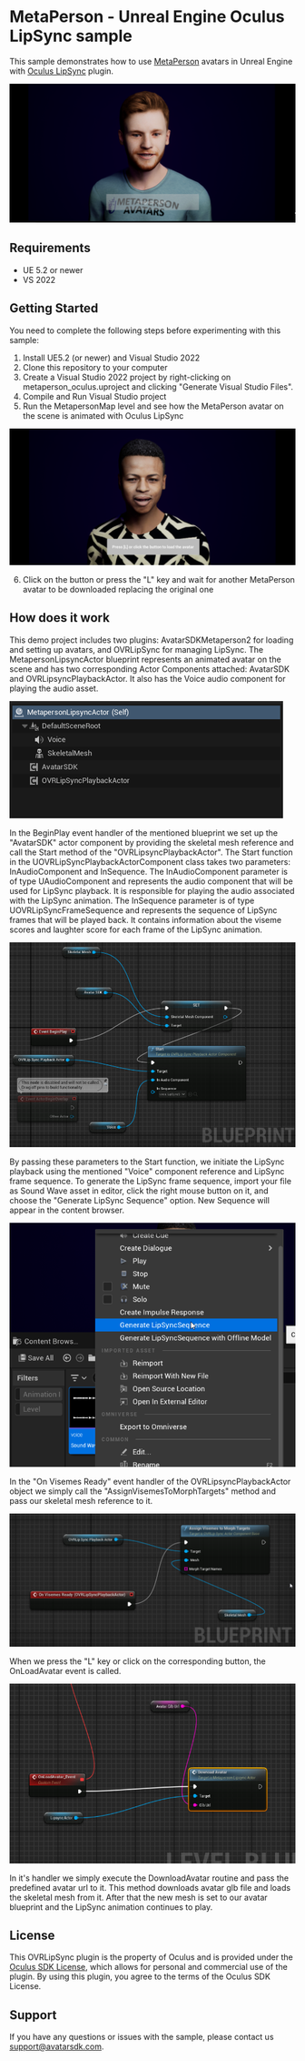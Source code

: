 # MetaPerson - Unreal Engine Oculus LipSync sample

This sample demonstrates how to use [MetaPerson](https://metaperson.avatarsdk.com/) avatars in Unreal Engine with [Oculus LipSync](https://developer.oculus.com/documentation/unreal/audio-ovrlipsync-unreal/) plugin.

![Sample in Unreal](./Images/second_avatar.png)

## Requirements

- UE 5.2 or newer
- VS 2022

## Getting Started

You need to complete the following steps before experimenting with this sample:

1. Install UE5.2 (or newer) and Visual Studio 2022
2. Clone this repository to your computer
3. Create a Visual Studio 2022 project by right-clicking on metaperson_oculus.uproject and clicking "Generate Visual Studio Files".
4. Compile and Run Visual Studio project
5. Run the MetapersonMap level and see how the MetaPerson avatar on the scene is animated with Oculus LipSync

![Button](./Images/button.png)

6. Click on the button or press the "L" key and wait for another MetaPerson avatar to be downloaded replacing the original one

## How does it work

This demo project includes two plugins: AvatarSDKMetaperson2 for loading and setting up avatars, and OVRLipSync for managing LipSync. The MetapersonLipsyncActor blueprint represents an animated avatar on the scene and has two corresponding Actor Components attached: AvatarSDK and OVRLipsyncPlaybackActor. It also has the Voice audio component for playing the audio asset.

![Actor Components](./Images/components.png)

In the BeginPlay event handler of the mentioned blueprint we set up the "AvatarSDK" actor component by providing the skeletal mesh reference and call the Start method of the "OVRLipsyncPlaybackActor". The Start function in the UOVRLipSyncPlaybackActorComponent class takes two parameters: InAudioComponent and InSequence. The InAudioComponent parameter is of type UAudioComponent and represents the audio component that will be used for LipSync playback. It is responsible for playing the audio associated with the LipSync animation. The InSequence parameter is of type UOVRLipSyncFrameSequence and represents the sequence of LipSync frames that will be played back. It contains information about the viseme scores and laughter score for each frame of the LipSync animation. 

![Avatar Blueprint](./Images/bp1.png)

By passing these parameters to the Start function, we initiate the LipSync playback using the mentioned "Voice" component reference and LipSync frame sequence. To generate the LipSync frame sequence, import your file as Sound Wave asset in editor, click the right mouse button on it, and choose the "Generate LipSync Sequence" option. New Sequence will appear in the content browser.

![How to generate sequence](./Images/seq_gen.png)

In the "On Visemes Ready" event handler of the OVRLipsyncPlaybackActor object we simply call the "AssignVisemesToMorphTargets" method and pass our skeletal mesh reference to it.

![Avatar Blueprint](./Images/bp2.png)

When we press the "L" key or click on the corresponding button, the OnLoadAvatar event is called. 

![Avatar Blueprint](./Images/bp3.png)

In it's handler we simply execute the DownloadAvatar routine and pass the predefined avatar url to it. This method downloads avatar glb file and loads the skeletal mesh from it. After that the new mesh is set to our avatar blueprint and the LipSync animation continues to play.

## License

This OVRLipSync plugin is the property of Oculus and is provided under the [Oculus SDK License](https://developer.oculus.com/licenses/audio-3.3/), which allows for personal and commercial use of the plugin. By using this plugin, you agree to the terms of the Oculus SDK License.

## Support

If you have any questions or issues with the sample, please contact us <support@avatarsdk.com>.
